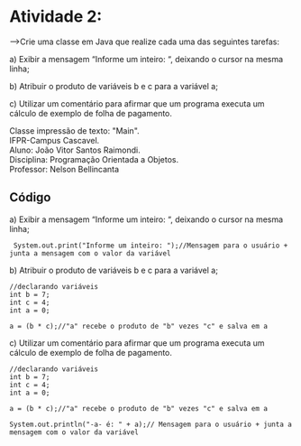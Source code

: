 # Atividade 2:

-->Crie uma classe em Java que realize cada uma das seguintes tarefas:

a) Exibir a mensagem “Informe um inteiro: “, deixando o cursor na mesma linha;

b) Atribuir o produto de variáveis b e c para a variável a;

c) Utilizar um comentário para afirmar que um programa executa um cálculo de exemplo de folha de pagamento.


Classe impressão de texto: "Main".     
IFPR-Campus Cascavel.     
Aluno: João Vitor Santos Raimondi.     
Disciplina: Programação Orientada a Objetos.     
Professor: Nelson Bellincanta     


## Código


a) Exibir a mensagem “Informe um inteiro: “, deixando o cursor na mesma linha;
```
 System.out.print("Informe um inteiro: ");//Mensagem para o usuário + junta a mensagem com o valor da variável
```
b) Atribuir o produto de variáveis b e c para a variável a;
```
//declarando variáveis
int b = 7;
int c = 4;
int a = 0;

a = (b * c);//"a" recebe o produto de "b" vezes "c" e salva em a
```
c) Utilizar um comentário para afirmar que um programa executa um cálculo de exemplo de folha de pagamento.
```
//declarando variáveis
int b = 7;
int c = 4;
int a = 0;

a = (b * c);//"a" recebe o produto de "b" vezes "c" e salva em a

System.out.println("-a- é: " + a);// Mensagem para o usuário + junta a mensagem com o valor da variável
```
